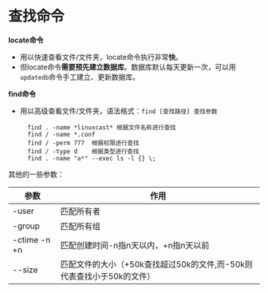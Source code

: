 # 查找命令
**locate命令**
* 用以快速查看文件/文件夹，locate命令执行非常**快**。
* 但locate命令**需要预先建立数据库**。数据库默认每天更新一次，可以用```updatedb```命令手工建立、更新数据库。

**find命令**
* 用以高级查看文件/文件夹，语法格式：```find [查找路径] 查找参数```

		find . -name *linuxcast* 根据文件名称进行查找
		find / -name *.conf
		find / -perm 777  根据权限进行查找
		find / -type d    根据类型进行查找
		find . -name "a*" --exec ls -l {} \;

其他的一些参数：

| 参数 | 作用 |
| -- | -- |
| -user | 匹配所有者 |
| -group | 匹配所有组 |
| -ctime -n +n | 匹配创建时间-n指n天以内，+n指n天以前 |
| --size | 匹配文件的大小（+50k查找超过50k的文件,而-50k则代表查找小于50k的文件） |